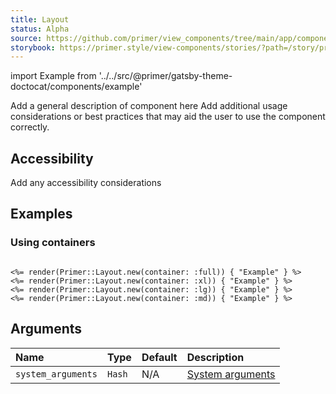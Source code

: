 ```yaml
---
title: Layout
status: Alpha
source: https://github.com/primer/view_components/tree/main/app/components/primer/layout.rb
storybook: https://primer.style/view-components/stories/?path=/story/primer-layout-component
---
```


import Example from '../../src/@primer/gatsby-theme-doctocat/components/example'

<!-- Warning: AUTO-GENERATED file, do not edit. Add code comments to your Ruby instead <3 -->

Add a general description of component here
Add additional usage considerations or best practices that may aid the user to use the component correctly.

## Accessibility

Add any accessibility considerations

## Examples

### Using containers

<Example src="  <div data-view-component='true'>    Example</div><div data-view-component='true' class='container-xl'>  <div data-view-component='true'>    Example</div></div><div data-view-component='true' class='container-lg'>  <div data-view-component='true'>    Example</div></div><div data-view-component='true' class='container-md'>  <div data-view-component='true'>    Example</div></div>" />

```erb

<%= render(Primer::Layout.new(container: :full)) { "Example" } %>
<%= render(Primer::Layout.new(container: :xl)) { "Example" } %>
<%= render(Primer::Layout.new(container: :lg)) { "Example" } %>
<%= render(Primer::Layout.new(container: :md)) { "Example" } %>
```

## Arguments

| Name | Type | Default | Description |
| :- | :- | :- | :- |
| `system_arguments` | `Hash` | N/A | [System arguments](/system-arguments) |
